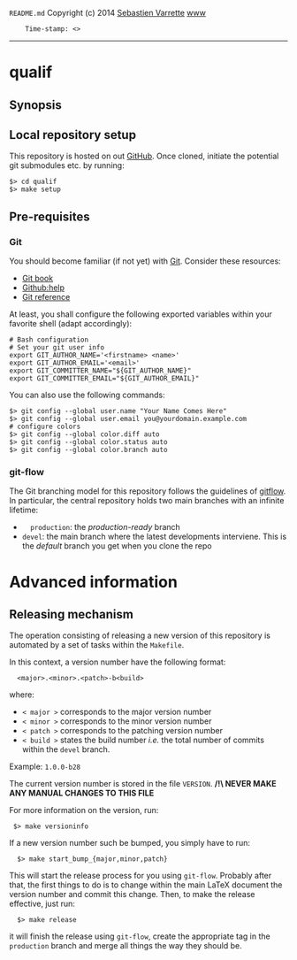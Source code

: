 ` README.md `
Copyright (c) 2014 [Sebastien Varrette](mailto:<Sebastien.Varrette@uni.lu>) [www](http://varrette.gforge.uni.lu)

        Time-stamp: <>

-------------------
# qualif

## Synopsis

## Local repository setup

This repository is hosted on out [GitHub]().
Once cloned, initiate the potential git submodules etc. by running:

    $> cd qualif
    $> make setup

## Pre-requisites

### Git

You should become familiar (if not yet) with [Git](http://git-scm.com/).
Consider these resources:

* [Git book](http://book.git-scm.com/index.html)
* [Github:help](http://help.github.com/mac-set-up-git/)
* [Git reference](http://gitref.org/)

At least, you shall configure the following exported variables within your favorite shell (adapt accordingly):

    # Bash configuration
    # Set your git user info
    export GIT_AUTHOR_NAME='<firstname> <name>'
    export GIT_AUTHOR_EMAIL='<email>'
    export GIT_COMMITTER_NAME="${GIT_AUTHOR_NAME}"
    export GIT_COMMITTER_EMAIL="${GIT_AUTHOR_EMAIL}"

You can also use the following commands:

    $> git config --global user.name "Your Name Comes Here"
    $> git config --global user.email you@yourdomain.example.com
    # configure colors
    $> git config --global color.diff auto
    $> git config --global color.status auto
    $> git config --global color.branch auto

### git-flow

The Git branching model for this repository follows the guidelines of
[gitflow](http://nvie.com/posts/a-successful-git-branching-model/).
In particular, the central repository holds two main branches with an infinite lifetime:

* `  production`: the *production-ready* branch
* `devel`: the main branch where the latest developments interviene. This is
  the *default* branch you get when you clone the repo

# Advanced information

## Releasing mechanism

The operation consisting of releasing a new version of this repository is automated by a set of tasks within the `Makefile`.

In this context, a version number have the following format:

      <major>.<minor>.<patch>-b<build>

where:

* `< major >` corresponds to the major version number
* `< minor >` corresponds to the minor version number
* `< patch >` corresponds to the patching version number
* `< build >` states the build number _i.e._ the total number of commits within the `devel` branch.

Example: `1.0.0-b28`

The current version number is stored in the file `VERSION`. __/!\ NEVER MAKE ANY MANUAL CHANGES TO THIS FILE__

For more information on the version, run:

     $> make versioninfo

If a new  version number such be bumped, you simply have to run:

      $> make start_bump_{major,minor,patch}

This will start the release process for you using `git-flow`.
Probably after that, the first things to do is to change within the main LaTeX document the version number and commit this change.
Then, to make the release effective, just run:

      $> make release

it will finish the release using `git-flow`, create the appropriate tag in the `  production` branch and merge all things the way they should be.

